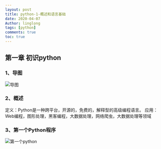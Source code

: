 ```yaml
---
layout: post
title: python-1-概述和语言基础
date: 2020-04-07
Author: linglong
tags: [python]
comments: true
toc: true
---
```


##  第一章  初识python
###  1、导图
![导图](https://raw.githubusercontent.com/oplogs/oplogs.github.io/master/images/python/python-1-1.png)
###  2、概述   定义：Python是一种跨平台，开源的，免费的，解释型的高级编程语言。   应用：Web编程，图形处理，黑客编程，大数据处理，网络爬虫，大数据处理等领域###  3、第一个Python程序
![第一个python](https://raw.githubusercontent.com/oplogs/oplogs.github.io/master/images/python/python-1-2.png)

